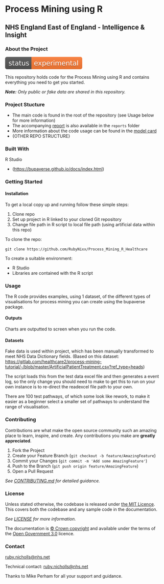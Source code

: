 # Process Mining using R
## NHS England East of England - Intelligence & Insight

### About the Project

[![status: experimental](https://github.com/GIScience/badges/raw/master/status/experimental.svg)](https://github.com/GIScience/badges#experimental)

This repository holds code for the Process Mining using R and contains everything you need to get you started.

_**Note:** Only public or fake data are shared in this repository._

### Project Stucture

- The main code is found in the root of the repository (see Usage below for more information)
- The accompanying [report](./reports/report.pdf) is also available in the `reports` folder
- More information about the code usage can be found in the [model card](./model_card.md)
- {OTHER REPO STRUCTURE}

### Built With

R Studio
- (https://bupaverse.github.io/docs/index.html)

### Getting Started

#### Installation

To get a local copy up and running follow these simple steps:

1. Clone repo
2. Set up project in R linked to your cloned Git repository
3. Change file path in R script to local file path (using artificial data within this repo)

To clone the repo:

`git clone https://github.com/RubyNixx/Process_Mining_R_Healthcare`

To create a suitable environment:
- R Studio
- Libraries are contained with the R script


### Usage
The R code provides examples, using 1 dataset, of the different types of visualisations for process mining you can create using the bupaverse package.

#### Outputs
Charts are outputted to screen when you run the code.

#### Datasets

Fake data is used within project, which has been manually transformed to meet NHS Data Dictionary fields. (Based on this dataset: https://gitlab.com/healthcare2/process-mining-tutorial/-/blob/master/ArtificialPatientTreatment.csv?ref_type=heads)

The script loads this from the test data excel file and then generates a event log, so the only change you should need to make to get this to run on your own instance is to re-direct the readexcel file path to your own.

There are 100 test pathways, of which some look like rework, to make it easier as a beginner select a smaller set of pathways to understand the range of visualisation.

### Contributing

Contributions are what make the open source community such an amazing place to learn, inspire, and create. Any contributions you make are **greatly appreciated**.

1. Fork the Project
2. Create your Feature Branch (`git checkout -b feature/AmazingFeature`)
3. Commit your Changes (`git commit -m 'Add some AmazingFeature'`)
4. Push to the Branch (`git push origin feature/AmazingFeature`)
5. Open a Pull Request

_See [CONTRIBUTING.md](./CONTRIBUTING.md) for detailed guidance._

### License

Unless stated otherwise, the codebase is released under [the MIT Licence][mit].
This covers both the codebase and any sample code in the documentation.

_See [LICENSE](./LICENSE) for more information._

The documentation is [© Crown copyright][copyright] and available under the terms
of the [Open Government 3.0][ogl] licence.

[mit]: LICENCE
[copyright]: http://www.nationalarchives.gov.uk/information-management/re-using-public-sector-information/uk-government-licensing-framework/crown-copyright/
[ogl]: http://www.nationalarchives.gov.uk/doc/open-government-licence/version/3/

### Contact
ruby.nicholls@nhs.net

Technical contact: ruby.nicholls@nhs.net

<!-- ### Acknowledgements -->

Thanks to Mike Perham for all your support and guidance.
